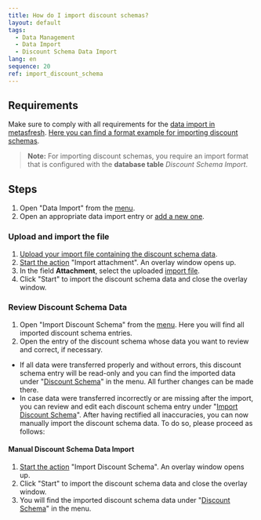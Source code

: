 ```yaml
---
title: How do I import discount schemas?
layout: default
tags:
  - Data Management
  - Data Import
  - Discount Schema Data Import
lang: en
sequence: 20
ref: import_discount_schema
---
```


## Requirements
Make sure to comply with all requirements for the [data import in metasfresh](Data_import_metasfresh). [Here you can find a format example for importing discount schemas](Import_format_example_discount_schema).
 >**Note:** For importing discount schemas, you require an import format that is configured with the **database table** *Discount Schema Import*.

## Steps
1. Open "Data Import" from the [menu](Menu).
1. Open an appropriate data import entry or [add a new one](add_new_data_import_entry).

### Upload and import the file
1. [Upload your import file containing the discount schema data](File_handling).
1. [Start the action](StartAction) "Import attachment". An overlay window opens up.
1. In the field **Attachment**, select the uploaded [import file](Import_file_useful_tips).
1. Click "Start" to import the discount schema data and close the overlay window.

### Review Discount Schema Data
1. Open "Import Discount Schema" from the [menu](Menu). Here you will find all imported discount schema entries.
1. Open the entry of the discount schema whose data you want to review and correct, if necessary.
 - If all data were transferred properly and without errors, this discount schema entry will be read-only and you can find the imported data under "[Discount Schema](Menu)" in the menu. All further changes can be made there.
 - In case data were transferred incorrectly or are missing after the import, you can review and edit each discount schema entry under "[Import Discount Schema](Menu)". After having rectified all inaccuracies, you can now manually import the discount schema data. To do so, please proceed as follows:

#### Manual Discount Schema Data Import
1. [Start the action](StartAction) "Import Discount Schema". An overlay window opens up.
1. Click "Start" to import the discount schema data and close the overlay window.
1. You will find the imported discount schema data under "[Discount Schema](Menu)" in the menu.
